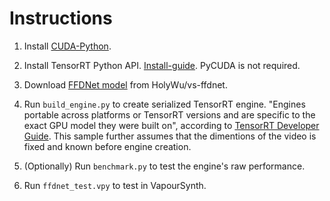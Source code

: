 # Instructions
1. Install [CUDA-Python](https://github.com/NVIDIA/cuda-python).

2. Install TensorRT Python API. [Install-guide](https://docs.nvidia.com/deeplearning/tensorrt/install-guide/index.html). PyCUDA is not required.

3. Download [FFDNet model](https://github.com/HolyWu/vs-ffdnet/blob/master/vsffdnet/ffdnet_color.pth) from HolyWu/vs-ffdnet.

4. Run `build_engine.py` to create serialized TensorRT engine. "Engines portable across platforms or TensorRT versions and are specific to the exact GPU model they were built on", according to [TensorRT Developer Guide](https://docs.nvidia.com/deeplearning/tensorrt/developer-guide/index.html#work). This sample further assumes that the dimentions of the video is fixed and known before engine creation.

5. (Optionally) Run `benchmark.py` to test the engine's raw performance.

6. Run `ffdnet_test.vpy` to test in VapourSynth.

